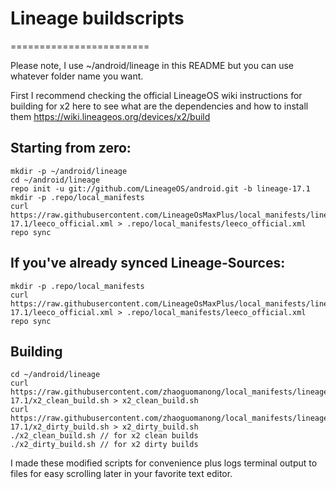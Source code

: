 # Lineage buildscripts
========================

Please note, I use ~/android/lineage in this README but you can use whatever folder name you want.

First I recommend checking the official LineageOS wiki instructions for building for x2 here to see what are the dependencies and how to install them
https://wiki.lineageos.org/devices/x2/build


Starting from zero:
---------
    mkdir -p ~/android/lineage
    cd ~/android/lineage
    repo init -u git://github.com/LineageOS/android.git -b lineage-17.1
    mkdir -p .repo/local_manifests
    curl https://raw.githubusercontent.com/LineageOsMaxPlus/local_manifests/lineage-17.1/leeco_official.xml > .repo/local_manifests/leeco_official.xml
    repo sync

If you've already synced Lineage-Sources:
----------
    mkdir -p .repo/local_manifests
    curl https://raw.githubusercontent.com/LineageOsMaxPlus/local_manifests/lineage-17.1/leeco_official.xml > .repo/local_manifests/leeco_official.xml
    repo sync

Building
----------
    cd ~/android/lineage
    curl https://raw.githubusercontent.com/zhaoguomanong/local_manifests/lineage-17.1/x2_clean_build.sh > x2_clean_build.sh
    curl https://raw.githubusercontent.com/zhaoguomanong/local_manifests/lineage-17.1/x2_dirty_build.sh > x2_dirty_build.sh
    ./x2_clean_build.sh // for x2 clean builds
    ./x2_dirty_build.sh // for x2 dirty builds

I made these modified scripts for convenience plus logs terminal output to files for easy scrolling later in your favorite text editor.
